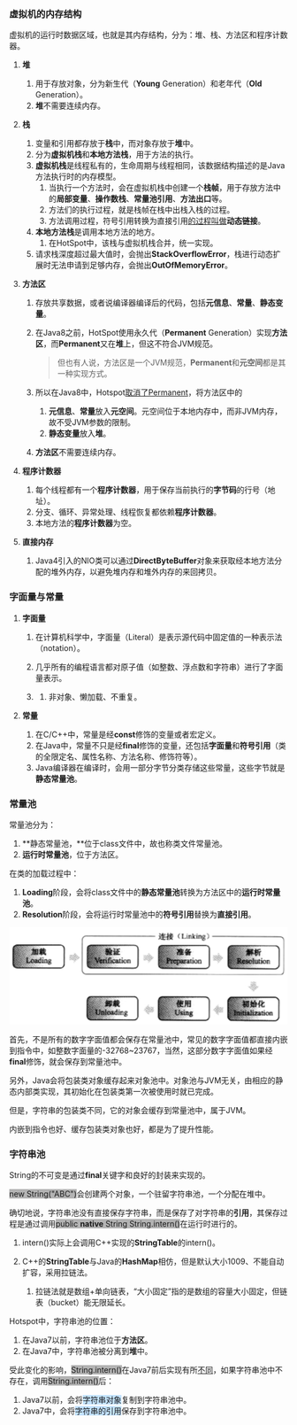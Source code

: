 ### 虚拟机的内存结构

虚拟机的运行时数据区域，也就是其内存结构，分为：堆、栈、方法区和程序计数器。

1. **堆**

   1. 用于存放对象，分为新生代（**Young** Generation）和老年代（**Old** Generation）。
   2. **堆**不需要连续内存。

2. **栈**

   1. 变量和引用都存放于**栈**中，而对象存放于**堆**中。
   2. 分为**虚拟机栈**和**本地方法栈**，用于方法的执行。
   3. **虚拟机栈**是线程私有的，生命周期与线程相同，该数据结构描述的是Java方法执行时的内存模型。
      1. 当执行一个方法时，会在虚拟机栈中创建一个**栈帧**，用于存放方法中的**局部变量**、**操作数栈**、**常量池引用**、**方法出口**等。
      2. 方法们的执行过程，就是栈帧在栈中出栈入栈的过程。
      3. 方法调用过程，符号引用转换为直接引用[的过程叫做](https://mp.weixin.qq.com/s?__biz=MzI0NjUxNTY5Nw==&mid=2247484671&idx=1&sn=b33d3a54250b217d0945c69a4e3d3212&chksm=e9bf5661dec8df777af465067f81e4ac57cb3aec2ca5a50c5b22a695d23ce99d8a8150c407b6&scene=21#wechat_redirect)**动态链接**。
   4. **本地方法栈**是调用本地方法的地方。
      1. 在HotSpot中，该栈与虚拟机栈合并，统一实现。
   5. 请求栈深度超过最大值时，会抛出**StackOverflowError**，栈进行动态扩展时无法申请到足够内存，会抛出**OutOfMemoryError**。

3. **方法区**

   1. 存放共享数据，或者说编译器编译后的代码，包括**元信息**、**常量**、**静态变量**。

   2. 在Java8之前，HotSpot使用永久代（**Permanent** Generation）实现**方法区**，而**Permanent**又在**堆**上，但这不符合JVM规范。

      > 但也有人说，方法区是一个JVM规范，**Permanent**和**元空间**都是其一种实现方式。

   3. 所以在Java8中，Hotspot[取消了Permanent](https://blog.csdn.net/weixin_35204634/article/details/113451805)，将方法区中的

      1. **元信息**、**常量**放入**元空间**。元空间位于本地内存中，而非JVM内存，故不受JVM参数的限制。
      2. **静态变量**放入**堆**。

   4. **方法区**不需要连续内存。

4. **程序计数器**

   1. 每个线程都有一个**程序计数器**，用于保存当前执行的**字节码**的行号（地址）。
   2. 分支、循环、异常处理、线程恢复都依赖**程序计数器**。
   3. 本地方法的**程序计数器**为空。

5. **直接内存**
   1. Java4引入的NIO类可以通过**DirectByteBuffer**对象来获取经本地方法分配的堆外内存，以避免堆内存和堆外内存的来回拷贝。



### 字面量与常量

1. **字面量**

   1. 在计算机科学中，字面量（Literal）是表示源代码中固定值的一种表示法（notation）。
   2. 几乎所有的编程语言都对原子值（如整数、浮点数和字符串）进行了字面量表示。

   3. 1. 非对象、懒加载、不重复。

2. **常量**

   1. 在C/C++中，常量是经**const**修饰的变量或者宏定义。
   2. 在Java中，常量不只是经**final**修饰的变量，还包括**字面量**和**符号引用**（类的全限定名、属性名称、方法名称、修饰符等）。
   3. Java编译器在编译时，会用一部分字节分类存储这些常量，这些字节就是**静态常量池**。

   

### 常量池

常量池分为：

1. **静态常量池，**位于class文件中，故也称类文件常量池。
2. **运行时常量池**，位于方法区。

在类的加载过程中：

1. **Loading**阶段，会将class文件中的**静态常量池**转换为方法区中的**运行时常量池**。
2. **Resolution**阶段，会将运行时常量池中的**符号引用**替换为**直接引用**。

![](../images/3/load-class.png)

首先，不是所有的数字字面值都会保存在常量池中，常见的数字字面值都直接内嵌到指令中，如整数字面量的-32768~23767，当然，这部分数字字面值如果经**final**修饰，就会保存到常量池中。

另外，Java会将包装类对象缓存起来对象池中。对象池与JVM无关，由相应的静态内部类实现，其初始化在包装类第一次被使用时就已完成。

但是，字符串的包装类不同，它的对象会缓存到常量池中，属于JVM。

内嵌到指令也好、缓存包装类对象也好，都是为了提升性能。



### 字符串池

String的不可变是通过**final**关键字和良好的封装来实现的。

<span style=background:#b3b3b3>new String("ABC")</span>会创建两个对象，一个驻留字符串池，一个分配在堆中。

确切地说，字符串池没有直接保存字符串，而是保存了对字符串的**引用**，其保存过程是通过调用<span style=background:#b3b3b3>public **native** String String.intern()</span>在运行时进行的。

1. intern()实际上会调用C++实现的**StringTable**的intern()。

2. C++的**StringTable**与Java的**HashMap**相仿，但是默认大小1009、不能自动扩容，采用拉链法。

   1. 拉链法就是数组+单向链表，“大小固定”指的是数组的容量大小固定，但链表（bucket）能无限延长。

Hotspot中，字符串池的位置：

1. 在Java7以前，字符串池位于**方法区**。
2. 在Java7中，字符串池被分离到**堆**中。

受此变化的影响，<span style=background:#b3b3b3>String.intern()</span>在Java7前后实现有所[不同](https://blog.csdn.net/Xu_JL1997/article/details/89150026)，如果字符串池中不存在，调用<span style=background:#b3b3b3>String.intern()</span>后：

1. Java7以前，会将<span style=background:#c2e2ff>字符串对象</span>复制到字符串池中。
2. Java7中，会将<span style=background:#c2e2ff>字符串的引用</span>保存到字符串池中。